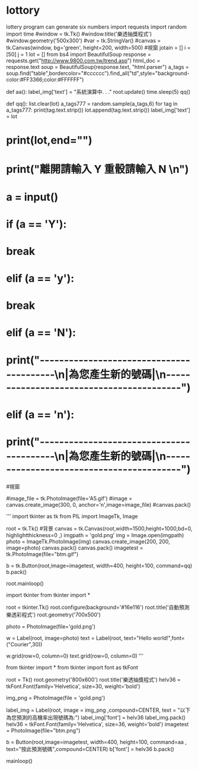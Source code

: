 # lottory
lottery program can generate six numbers
import requests
import random
import time
#window = tk.Tk()
#window.title('樂透抽獎程式')
#window.geometry('500x300')
#var = tk.StringVar()
#canvas = tk.Canvas(window, bg='green', height=200, width=500)
#視窗
jotain = []
i = [50]
j = 1
lot = []
from bs4 import BeautifulSoup
response = requests.get("http://www.9800.com.tw/trend.asp")
html_doc = response.text 
soup = BeautifulSoup(response.text, "html.parser")
a_tags = soup.find("table",bordercolor="#cccccc").find_all("td",style="background-color:#FF3366;color:#FFFFFF")

def aa():
	label_img['text'] = "系統演算中. . ."
	root.update()
	time.sleep(5)
	qq()

def qq():
	list.clear(lot)
	a_tags777 = random.sample(a_tags,6)
	for tag in a_tags777:
		print(tag.text.strip())
		lot.append(tag.text.strip())
	label_img['text'] = lot

#	print(lot,end="")


# print("離開請輸入 Y 重骰請輸入 N \n")
# a = input()
# if (a == 'Y'):
#  break
# elif (a == 'y'):
#  break
# elif (a == 'N'):
#  print("-----------------------------------------\n|為您產生新的號碼|\n-----------------------------------------")
# elif (a == 'n'):
#  print("-----------------------------------------\n|為您產生新的號碼|\n-----------------------------------------")
  
#視窗


#image_file = tk.PhotoImage(file='A5.gif') 
#image = canvas.create_image(300, 0, anchor='n',image=image_file) 
#canvas.pack()

'''
import tkinter as tk
from PIL import ImageTk, Image

root = tk.Tk()
#背景
canvas = tk.Canvas(root,width=1500,height=1000,bd=0, highlightthickness=0 ,)
imgpath = 'gold.png'
img = Image.open(imgpath)
photo = ImageTk.PhotoImage(img)
canvas.create_image(200, 200, image=photo)
canvas.pack()
canvas.pack()
imagetest = tk.PhotoImage(file="btm.gif")

b = tk.Button(root,image=imagetest, width=400, height=100, command=qq)
b.pack()

root.mainloop()


import tkinter
from tkinter import *

root = tkinter.Tk()
root.configure(background='#16e116')
root.title('自動預測樂透彩程式')
root.geometry('700x500')

photo = PhotoImage(file='gold.png')

w = Label(root, image=photo)
text = Label(root, text="Hello world!",font=("Courier",30))

w.grid(row=0, column=0)
text.grid(row=0, column=0)
'''

 
from tkinter import *
from tkinter import font as tkFont

root = Tk()
root.geometry('800x600')
root.title('樂透抽獎程式')
helv36 = tkFont.Font(family='Helvetica', size=30, weight='bold')

img_png = PhotoImage(file = 'gold.png')


label_img = Label(root, image = img_png ,compound=CENTER, text = "以下為您預測的高機率出現號碼為:")
label_img['font'] = helv36
label_img.pack()
helv36 = tkFont.Font(family='Helvetica', size=36, weight='bold')
imagetest = PhotoImage(file="btm.png")


b = Button(root,image=imagetest, width=400, height=100, command=aa , text="按此預測號碼",compound=CENTER)
b['font'] = helv36
b.pack()


mainloop()

